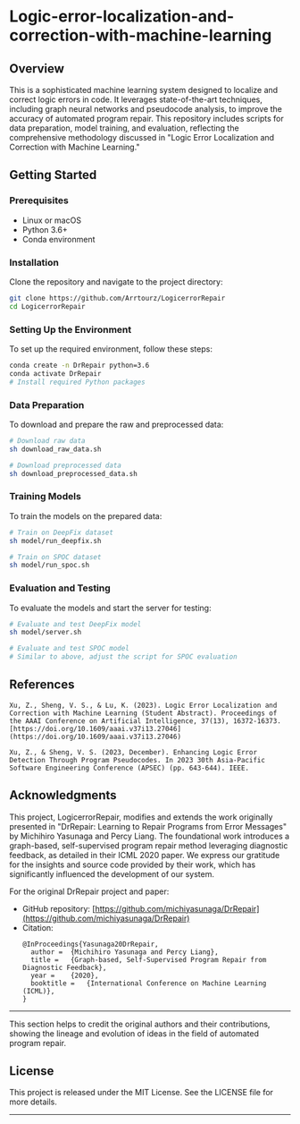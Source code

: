 # Logic-error-localization-and-correction-with-machine-learning

## Overview

This is a sophisticated machine learning system designed to localize and correct logic errors in code. It leverages state-of-the-art techniques, including graph neural networks and pseudocode analysis, to improve the accuracy of automated program repair. This repository includes scripts for data preparation, model training, and evaluation, reflecting the comprehensive methodology discussed in "Logic Error Localization and Correction with Machine Learning."

## Getting Started

### Prerequisites

- Linux or macOS
- Python 3.6+
- Conda environment

### Installation

Clone the repository and navigate to the project directory:

```bash
git clone https://github.com/Arrtourz/LogicerrorRepair
cd LogicerrorRepair
```

### Setting Up the Environment

To set up the required environment, follow these steps:

```bash
conda create -n DrRepair python=3.6
conda activate DrRepair
# Install required Python packages
```

### Data Preparation

To download and prepare the raw and preprocessed data:

```bash
# Download raw data
sh download_raw_data.sh

# Download preprocessed data
sh download_preprocessed_data.sh
```

### Training Models

To train the models on the prepared data:

```bash
# Train on DeepFix dataset
sh model/run_deepfix.sh

# Train on SPOC dataset
sh model/run_spoc.sh
```

### Evaluation and Testing

To evaluate the models and start the server for testing:

```bash
# Evaluate and test DeepFix model
sh model/server.sh

# Evaluate and test SPOC model
# Similar to above, adjust the script for SPOC evaluation
```

## References
  ```
Xu, Z., Sheng, V. S., & Lu, K. (2023). Logic Error Localization and Correction with Machine Learning (Student Abstract). Proceedings of the AAAI Conference on Artificial Intelligence, 37(13), 16372-16373. [https://doi.org/10.1609/aaai.v37i13.27046](https://doi.org/10.1609/aaai.v37i13.27046)
  ```
  ```
Xu, Z., & Sheng, V. S. (2023, December). Enhancing Logic Error Detection Through Program Pseudocodes. In 2023 30th Asia-Pacific Software Engineering Conference (APSEC) (pp. 643-644). IEEE.
  ```
## Acknowledgments

This project, LogicerrorRepair, modifies and extends the work originally presented in "DrRepair: Learning to Repair Programs from Error Messages" by Michihiro Yasunaga and Percy Liang. The foundational work introduces a graph-based, self-supervised program repair method leveraging diagnostic feedback, as detailed in their ICML 2020 paper. We express our gratitude for the insights and source code provided by their work, which has significantly influenced the development of our system.

For the original DrRepair project and paper:
- GitHub repository: [https://github.com/michiyasunaga/DrRepair](https://github.com/michiyasunaga/DrRepair)
- Citation:
  ```
  @InProceedings{Yasunaga20DrRepair,
    author =  {Michihiro Yasunaga and Percy Liang},
    title =   {Graph-based, Self-Supervised Program Repair from Diagnostic Feedback},
    year =    {2020},
    booktitle =   {International Conference on Machine Learning (ICML)},
  }
  ```

---

This section helps to credit the original authors and their contributions, showing the lineage and evolution of ideas in the field of automated program repair.

## License

This project is released under the MIT License. See the LICENSE file for more details.

---
